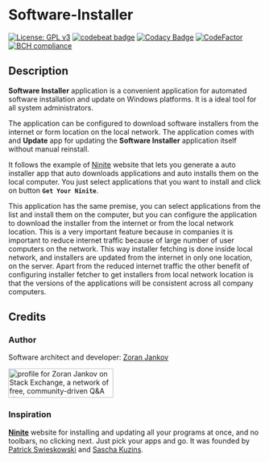 # Software-Installer

[![License: GPL v3](https://img.shields.io/badge/License-GPLv3-blue.svg)](https://www.gnu.org/licenses/gpl-3.0)
[![codebeat badge](https://codebeat.co/badges/9e33b692-fd45-4ca1-86dd-40dbe26420ef)](https://codebeat.co/projects/github-com-zoran-jankov-software-installer-main)
[![Codacy Badge](https://app.codacy.com/project/badge/Grade/4a93162b7ae64d078de086df2c4ad066)](https://www.codacy.com/gh/Zoran-Jankov/Software-Installer/dashboard?utm_source=github.com&amp;utm_medium=referral&amp;utm_content=Zoran-Jankov/Software-Installer&amp;utm_campaign=Badge_Grade)
[![CodeFactor](https://www.codefactor.io/repository/github/zoran-jankov/software-installer/badge)](https://www.codefactor.io/repository/github/zoran-jankov/software-installer)
[![BCH compliance](https://bettercodehub.com/edge/badge/Zoran-Jankov/Software-Installer?branch=main)](https://bettercodehub.com/)

## Description  
**Software Installer** application is a convenient application for automated software installation and update on Windows platforms. It is a ideal tool for all system administrators.

The application can be configured to download software installers from the internet or form location on the local network. The application comes with and **Update** app for updating the **Software Installer** application itself without manual reinstall.

It follows the example of [Ninite](https://ninite.com/) website that lets you generate a auto installer app that auto downloads applications and auto installs them on the local computer. You just select applications that you want to install and click on button **`Get Your Ninite`**.

This application has the same premise, you can select applications from the list and install them on the computer, but you can configure the application to download the installer from the internet or from the local network location. This is a very important feature because in companies it is important to reduce internet traffic because of large number of user computers on the network. This way installer fetching is done inside local network, and installers are updated from the internet in only one location, on the server. Apart from the reduced internet traffic the other benefit of configuring installer fetcher to get installers from local network location is that the versions of the applications will be consistent across all company computers.

## Credits

### Author

Software architect and developer:  [Zoran Jankov](https://www.linkedin.com/in/zoran-jankov-b1054b196/)

<a href="https://stackexchange.com/users/12947676/zoran-jankov"><img src="https://stackexchange.com/users/flair/12947676.png" width="208" height="58" alt="profile for Zoran Jankov on Stack Exchange, a network of free, community-driven Q&amp;A sites" title="profile for Zoran Jankov on Stack Exchange, a network of free, community-driven Q&amp;A sites" /></a>

### Inspiration

[**Ninite**](https://ninite.com/) website for installing and updating all your programs at once, and no toolbars, no clicking next. Just pick your apps and go. It was founded by [Patrick Swieskowski](https://www.crunchbase.com/person/patrick-swieskowski) and [Sascha Kuzins](https://www.crunchbase.com/person/sascha-kuzins).
